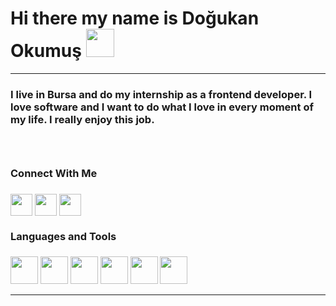 # Hi there my name is Doğukan Okumuş  <img src="https://raw.githubusercontent.com/MartinHeinz/MartinHeinz/master/wave.gif" style="max-width: 100%; width:45px; height:45px; display: inline-block;" data-target="animated-image.originalImage">
<hr> 

<h3>I live in Bursa and do my internship as a frontend developer. 
I love software and I want to do what I love in every moment of my life. I really enjoy this job.<h3/>
  <br>
  
  <h3>Connect With Me<h3/>
  <a href="https://www.linkedin.com/in/dogukanokumus/" rel="nofollow"> <img width="35px" align="center" src="https://raw.githubusercontent.com/rahulbanerjee26/githubAboutMeGenerator/main/icons/linked-in-alt.svg" style="max-width: 100%;"></a>    <a href="https://github.com/doguuokms/dogukanokumus"> <img width="35px" align="center" src="https://raw.githubusercontent.com/rahulbanerjee26/githubAboutMeGenerator/main/icons/github.svg" style="max-width: 100%;"></a>   <a href="[https://twitter.com/doguuokms](https://twitter.com/doguuokms)" rel="nofollow"> <img width="35px" align="center" src="https://raw.githubusercontent.com/rahulbanerjee26/githubAboutMeGenerator/main/icons/twitter.svg" style="max-width: 100%;"></a>
  


  
<h3>Languages and Tools<h3/>
  
  <img width="44px" align="center" src="https://raw.githubusercontent.com/rahulbanerjee26/githubAboutMeGenerator/main/icons/javascript.svg" style="max-width: 100%;">  <img width="44px" align="center" src="https://raw.githubusercontent.com/rahulbanerjee26/githubAboutMeGenerator/main/icons/html.svg" style="max-width: 100%;"> <img width="44px" align="center" src="https://raw.githubusercontent.com/rahulbanerjee26/githubAboutMeGenerator/main/icons/css.svg" style="max-width: 100%;"> <img width="44px" align="center" src="https://raw.githubusercontent.com/rahulbanerjee26/githubAboutMeGenerator/main/icons/sass.svg" style="max-width: 100%;"> <img width="44px" align="center" src="https://raw.githubusercontent.com/rahulbanerjee26/githubAboutMeGenerator/main/icons/bootstrap.svg" style="max-width: 100%;">  <img width="44px" align="center" src="https://raw.githubusercontent.com/rahulbanerjee26/githubAboutMeGenerator/main/icons/github.svg" style="max-width: 100%;"> 
  
  <hr>  
   




                       

